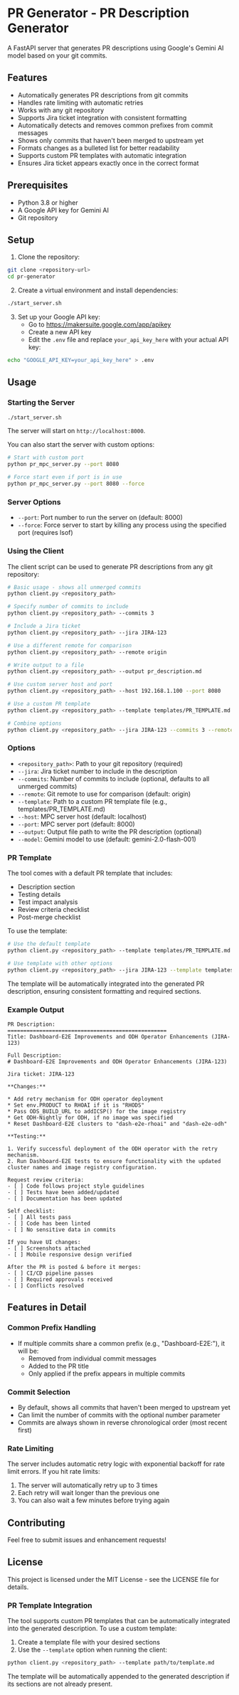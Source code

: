 # PR Generator - PR Description Generator

A FastAPI server that generates PR descriptions using Google's Gemini AI model based on your git commits.

## Features

- Automatically generates PR descriptions from git commits
- Handles rate limiting with automatic retries
- Works with any git repository
- Supports Jira ticket integration with consistent formatting
- Automatically detects and removes common prefixes from commit messages
- Shows only commits that haven't been merged to upstream yet
- Formats changes as a bulleted list for better readability
- Supports custom PR templates with automatic integration
- Ensures Jira ticket appears exactly once in the correct format

## Prerequisites

- Python 3.8 or higher
- A Google API key for Gemini AI
- Git repository

## Setup

1. Clone the repository:
```bash
git clone <repository-url>
cd pr-generator
```

2. Create a virtual environment and install dependencies:
```bash
./start_server.sh
```

3. Set up your Google API key:
   - Go to https://makersuite.google.com/app/apikey
   - Create a new API key
   - Edit the `.env` file and replace `your_api_key_here` with your actual API key:
```bash
echo "GOOGLE_API_KEY=your_api_key_here" > .env
```

## Usage

### Starting the Server

```bash
./start_server.sh
```

The server will start on `http://localhost:8000`.

You can also start the server with custom options:
```bash
# Start with custom port
python pr_mpc_server.py --port 8080

# Force start even if port is in use
python pr_mpc_server.py --port 8080 --force
```

### Server Options

- `--port`: Port number to run the server on (default: 8000)
- `--force`: Force server to start by killing any process using the specified port (requires lsof)

### Using the Client

The client script can be used to generate PR descriptions from any git repository:

```bash
# Basic usage - shows all unmerged commits
python client.py <repository_path>

# Specify number of commits to include
python client.py <repository_path> --commits 3

# Include a Jira ticket
python client.py <repository_path> --jira JIRA-123

# Use a different remote for comparison
python client.py <repository_path> --remote origin

# Write output to a file
python client.py <repository_path> --output pr_description.md

# Use custom server host and port
python client.py <repository_path> --host 192.168.1.100 --port 8080

# Use a custom PR template
python client.py <repository_path> --template templates/PR_TEMPLATE.md

# Combine options
python client.py <repository_path> --jira JIRA-123 --commits 3 --remote origin --output pr_description.md --model gemini-2.0-flash-001 --template templates/PR_TEMPLATE.md
```

### Options

- `<repository_path>`: Path to your git repository (required)
- `--jira`: Jira ticket number to include in the description
- `--commits`: Number of commits to include (optional, defaults to all unmerged commits)
- `--remote`: Git remote to use for comparison (default: origin)
- `--template`: Path to a custom PR template file (e.g., templates/PR_TEMPLATE.md)
- `--host`: MPC server host (default: localhost)
- `--port`: MPC server port (default: 8000)
- `--output`: Output file path to write the PR description (optional)
- `--model`: Gemini model to use (default: gemini-2.0-flash-001)

### PR Template

The tool comes with a default PR template that includes:
- Description section
- Testing details
- Test impact analysis
- Review criteria checklist
- Post-merge checklist

To use the template:
```bash
# Use the default template
python client.py <repository_path> --template templates/PR_TEMPLATE.md

# Use template with other options
python client.py <repository_path> --jira JIRA-123 --template templates/PR_TEMPLATE.md --output pr_description.md
```

The template will be automatically integrated into the generated PR description, ensuring consistent formatting and required sections.

### Example Output
```
PR Description:
==================================================
Title: Dashboard-E2E Improvements and ODH Operator Enhancements (JIRA-123)

Full Description:
# Dashboard-E2E Improvements and ODH Operator Enhancements (JIRA-123)

Jira ticket: JIRA-123

**Changes:**

* Add retry mechanism for ODH operator deployment
* Set env.PRODUCT to RHOAI if it is "RHODS"
* Pass ODS_BUILD_URL to addICSP() for the image registry
* Get ODH-Nightly for ODH, if no image was specified
* Reset Dashboard-E2E clusters to "dash-e2e-rhoai" and "dash-e2e-odh"

**Testing:**

1. Verify successful deployment of the ODH operator with the retry mechanism.
2. Run Dashboard-E2E tests to ensure functionality with the updated cluster names and image registry configuration.

Request review criteria:
- [ ] Code follows project style guidelines
- [ ] Tests have been added/updated
- [ ] Documentation has been updated

Self checklist:
- [ ] All tests pass
- [ ] Code has been linted
- [ ] No sensitive data in commits

If you have UI changes:
- [ ] Screenshots attached
- [ ] Mobile responsive design verified

After the PR is posted & before it merges:
- [ ] CI/CD pipeline passes
- [ ] Required approvals received
- [ ] Conflicts resolved
```

## Features in Detail

### Common Prefix Handling
- If multiple commits share a common prefix (e.g., "Dashboard-E2E:"), it will be:
  - Removed from individual commit messages
  - Added to the PR title
  - Only applied if the prefix appears in multiple commits

### Commit Selection
- By default, shows all commits that haven't been merged to upstream yet
- Can limit the number of commits with the optional number parameter
- Commits are always shown in reverse chronological order (most recent first)

### Rate Limiting

The server includes automatic retry logic with exponential backoff for rate limit errors. If you hit rate limits:
1. The server will automatically retry up to 3 times
2. Each retry will wait longer than the previous one
3. You can also wait a few minutes before trying again

## Contributing

Feel free to submit issues and enhancement requests!

## License

This project is licensed under the MIT License - see the LICENSE file for details.

### PR Template Integration

The tool supports custom PR templates that can be automatically integrated into the generated description. To use a custom template:

1. Create a template file with your desired sections
2. Use the `--template` option when running the client:
```bash
python client.py <repository_path> --template path/to/template.md
```

The template will be automatically appended to the generated description if its sections are not already present.